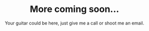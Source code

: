 ---
caption: #what displays in the portfolio grid:
  title: More coming soon...
  subtitle: As soon as I can get them finished.
  thumbnail: "/assets/img/portfolio/painting.jpg"
  
#what displays when the item is clicked:
title: More coming soon...
subtitle: Your guitar could be here, just give me a call or shoot me an email. 
# link: Contact
# linkref: contact
image: "/assets/img/portfolio/painting.jpg" #main image, can be a link or a file in assets/img/portfolio
alt: Unable to Load Picture :(
---